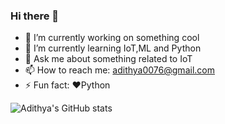 ### Hi there 👋

- 🔭 I’m currently working on something cool
- 🌱 I’m currently learning IoT,ML and Python
- 💬 Ask me about something related to IoT
- 📫 How to reach me: adithya0076@gmail.com
- ⚡ Fun fact: ❤️Python

![Adithya's GitHub stats](https://github-readme-stats.vercel.app/api?username=adithya0076&show_icons=true&theme=radical)
